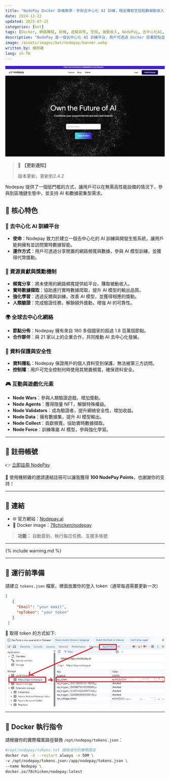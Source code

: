 ```yaml
---
title: "NodePay Docker 掛機教學：參與去中心化 AI 訓練，穩定賺取空投點數被動收入"
date: 2024-12-22
updated: 2025-07-25
categories: [bot]
tags: [Docker, 網路賺錢, 掛機, 虛擬貨幣, 空投, 被動收入, NodePay, 去中心化AI, 頻寬分享]
description: "NodePay 是一個去中心化 AI 訓練平台，用戶可透過 Docker 部署節點並分享閒置頻寬，自動掛機賺取 NodePay Points（未來潛在空投）。本教學提供最新的 Docker 運行指令與 token 獲取方式，輕鬆參與區塊鏈 AI 生態，打造低門檻被動收入。"
image: /assets/images/bot/nodepay/banner.webp
written_by: 機掰雞
lang: zh-TW
---
```

![NodePay 封面圖](/assets/images/bot/nodepay/banner.webp)
> 📢 **【更新通知】**
>
> 版本更新，更新到2.4.2

Nodepay 提供了一個低門檻的方式，讓用戶可以在無需高性能設備的情況下，參與到區塊鏈生態中，並支持 AI 和數據密集型需求。

## 🌟 核心特色

### 🔗 去中心化 AI 訓練平台

- **使命**：Nodepay 致力於建立一個去中心化的 AI 訓練與開發生態系統，讓用戶能夠擁有並訪問實時數據智能。
- **運作方式**：用戶可透過分享閒置的網路頻寬與數據，參與 AI 模型訓練，並獲得代幣獎勳。

### 📡 資源貢獻與獎勳機制

- **頻寬分享**：將未使用的網路頻寬提供給平台，賺取被動收入。
- **實時數據擷取**：協助進行實時數據爬取，提升 AI 模型的輸出品質。
- **強化學習**：透過反饋與訓練，改善 AI 模型，並獲得相應的獎勳。
- **人類驗證**：完成驗證任務，解鎖額外獎勳，增強 AI 的可靠性。

### 🌍 全球去中心化網絡

- **節點分佈**：Nodepay 擁有來自 180 多個國家的超過 1.8 百萬個節點。
- **合作夥伴**：與 21 家以上的企業合作，共同推動 AI 去中心化發展。

### 🔐 資料保護與安全性

- **資料隱私**：Nodepay 保證用戶的個人資料受到保護，無法被第三方訪問。
- **控制權**：用戶可完全控制何時使用其閒置頻寬，確保資料安全。

### 🎮 互動與遊戲化元素

- **Node Wars**：參與人類驗證遊戲，增加獎勳。
- **Node Agents**：獲得限量 NFT，解鎖特殊權益。
- **Node Validators**：成為驗證者，提升網絡安全性，增加收益。
- **Node Data**：擁有數據集，提升 AI 模型輸出。
- **Node Collect**：貢獻頻寬，協助實時數據擷取。
- **Node Force**：訓練專屬 AI 模型，參與強化學習。

---

## 📝 註冊帳號

👉 [立即註冊 NodePay](https://app.nodepay.ai/register?ref=TCVqK77JRJcYTVG)

🎉 使用機掰雞的邀請連結註冊可以讓我獲得 **100 NodePay Points**，也謝謝你的支持！

---

## 🔗 連結

- 🌐 官方網站：[Nodepay.ai](https://nodepay.ai/)
- 🐳 Docker image：[78chicken/nodepay](https://hub.docker.com/r/78chicken/nodepay)
> **功能：** 自動簽到、執行每日任務、支援多帳號

---

{% include warning.md %}

---

## 📁 運行前準備

請建立 `tokens.json` 檔案，裡面放置你的登入 token（通常每週需要更新一次）
```json
[
   {
     "Email": "your email",
     "npToken": "your token"
   }
 ]
```
📌 取得 token 的方式如下:
![NodePay token](/assets/images/bot/nodepay/img_1.webp)

---

## 🐳 Docker 執行指令

請根據你的實際檔案路徑替換 `/opt/nodepay/tokens.json`：

```bash
#/opt/nodepay/tokens.txt 請換成你的實際路徑
docker run -d --restart always -m 50M \
-v /opt/nodepay/tokens.json:/app/nodepay/tokens.json \
--name Nodepay \
docker.io/78chicken/nodepay:latest
```
